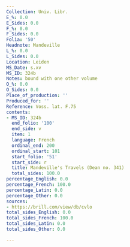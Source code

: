 ```yaml
---
Collection: Univ. Libr.
E_%: 0.0
E_Sides: 0.0
F_%: 0.0
F_Sides: 0.0
Folia: '50'
Headnote: Mandeville
L_%: 0.0
L_Sides: 0.0
Location: Leiden
MS_Date: s.xv
MS_ID: 324b
Notes: bound with one other volume
O_%: 0.0
O_Sides: 0.0
Place_of_production: ''
Produced_for: ''
Reference: Voss. lat. F.75
contents:
- MS_ID: 324b
  end_folio: '100'
  end_side: v
  item: 1
  language: French
  ordinal_end: 200
  ordinal_start: 101
  start_folio: '51'
  start_side: r
  title: Mandeville's Travels (Dean no. 341)
  total_sides: 100.0
percentage_English: 0.0
percentage_French: 100.0
percentage_Latin: 0.0
percentage_Other: 0.0
sources:
- https://brill.com/view/db/cvlo
total_sides_English: 0.0
total_sides_French: 100.0
total_sides_Latin: 0.0
total_sides_Other: 0.0

---
```

